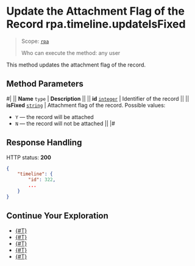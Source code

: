 # Update the Attachment Flag of the Record rpa.timeline.updateIsFixed

> Scope: [`rpa`](../../../scopes/permissions.md)
>
> Who can execute the method: any user

This method updates the attachment flag of the record.

## Method Parameters

#|
|| **Name**
`type` | **Description** ||
|| **id** 
[`integer`](../../../data-types.md) | Identifier of the record ||
|| **isFixed** 
[`string`](../../../data-types.md) | Attachment flag of the record. Possible values:
- `Y` — the record will be attached
- `N` — the record will not be attached ||
|#

## Response Handling

HTTP status: **200**

```json
{
    "timeline": {
        "id": 322,
        ...
    }
}
```

## Continue Your Exploration 

- [{#T}](./index.md)
- [{#T}](./rpa-timeline-add.md)
- [{#T}](./rpa-timeline-update.md)
- [{#T}](./rpa-timeline-list-for-item.md)
- [{#T}](./rpa-timeline-delete.md)